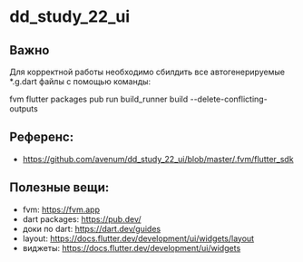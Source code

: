 # dd_study_22_ui

## Важно 
Для корректной работы необходимо сбилдить все автогенерируемые *.g.dart файлы с помощью команды:

fvm flutter packages pub run build_runner build --delete-conflicting-outputs

## Референс:
- https://github.com/avenum/dd_study_22_ui/blob/master/.fvm/flutter_sdk

## Полезные вещи:
- fvm: https://fvm.app
- dart packages: https://pub.dev/
- доки по dart: https://dart.dev/guides
- layout: https://docs.flutter.dev/development/ui/widgets/layout
- виджеты: https://docs.flutter.dev/development/ui/widgets
